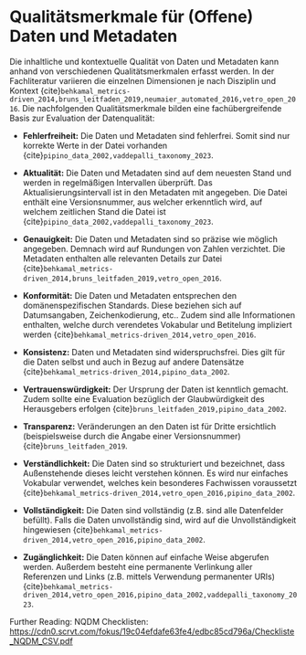 # Qualitätsmerkmale für (Offene) Daten und Metadaten

Die inhaltliche und kontextuelle Qualität von Daten und Metadaten kann anhand von verschiedenen Qualitätsmerkmalen erfasst werden. In der Fachliteratur variieren die einzelnen Dimensionen je nach Disziplin und Kontext {cite}`behkamal_metrics-driven_2014,bruns_leitfaden_2019,neumaier_automated_2016,vetro_open_2016`. Die nachfolgenden Qualitätsmerkmale bilden eine fachübergreifende Basis zur Evaluation der Datenqualität:

- **Fehlerfreiheit:** Die Daten und Metadaten sind fehlerfrei. Somit sind nur korrekte Werte in der Datei vorhanden {cite}`pipino_data_2002,vaddepalli_taxonomy_2023`.

- **Aktualität:** Die Daten und Metadaten sind auf dem neuesten Stand und werden in regelmäßigen Intervallen überprüft. Das Aktualisierungsintervall ist in den Metadaten mit angegeben. Die Datei enthält eine Versionsnummer, aus welcher erkenntlich wird, auf welchem zeitlichen Stand die Datei ist {cite}`pipino_data_2002,vaddepalli_taxonomy_2023`.

- **Genauigkeit:** Die Daten und Metadaten sind so präzise wie möglich angegeben. Demnach wird auf Rundungen von Zahlen verzichtet. Die Metadaten enthalten alle relevanten Details zur Datei {cite}`behkamal_metrics-driven_2014,bruns_leitfaden_2019,vetro_open_2016`.

- **Konformität:** Die Daten und Metadaten entsprechen den domänenspezifischen Standards. Diese beziehen sich auf Datumsangaben, Zeichenkodierung, etc.. Zudem sind alle Informationen enthalten, welche durch verendetes Vokabular und Betitelung impliziert werden {cite}`behkamal_metrics-driven_2014,vetro_open_2016`.

- **Konsistenz:** Daten und Metadaten sind widerspruchsfrei. Dies gilt für die Daten selbst und auch in Bezug auf andere Datensätze {cite}`behkamal_metrics-driven_2014,pipino_data_2002`.

- **Vertrauenswürdigkeit:** Der Ursprung der Daten ist kenntlich gemacht. Zudem sollte eine Evaluation bezüglich der Glaubwürdigkeit des Herausgebers erfolgen {cite}`bruns_leitfaden_2019,pipino_data_2002`.

- **Transparenz:** Veränderungen an den Daten ist für Dritte ersichtlich (beispielsweise durch die Angabe einer Versionsnummer) {cite}`bruns_leitfaden_2019`.

- **Verständlichkeit:** Die Daten sind so strukturiert und bezeichnet, dass Außenstehende dieses leicht verstehen können. Es wird nur einfaches Vokabular verwendet, welches kein besonderes Fachwissen voraussetzt {cite}`behkamal_metrics-driven_2014,vetro_open_2016,pipino_data_2002`.

- **Vollständigkeit:** Die Daten sind vollständig (z.B. sind alle Datenfelder befüllt). Falls die Daten unvollständig sind, wird auf die Unvollständigkeit hingewiesen {cite}`behkamal_metrics-driven_2014,vetro_open_2016,pipino_data_2002`.

- **Zugänglichkeit:** Die Daten können auf einfache Weise abgerufen werden. Außerdem besteht eine permanente Verlinkung aller Referenzen und Links (z.B. mittels Verwendung permanenter URIs) {cite}`behkamal_metrics-driven_2014,vetro_open_2016,pipino_data_2002,vaddepalli_taxonomy_2023`.

Further Reading: NQDM Checklisten: https://cdn0.scrvt.com/fokus/19c04efdafe63fe4/edbc85cd796a/Checkliste_NQDM_CSV.pdf

